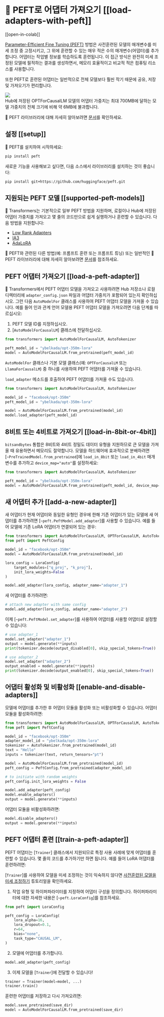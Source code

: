 <!--Copyright 2023 The HuggingFace Team. All rights reserved.
Licensed under the Apache License, Version 2.0 (the "License"); you may not use this file except in compliance with
the License. You may obtain a copy of the License at
http://www.apache.org/licenses/LICENSE-2.0
Unless required by applicable law or agreed to in writing, software distributed under the License is distributed on
an "AS IS" BASIS, WITHOUT WARRANTIES OR CONDITIONS OF ANY KIND, either express or implied. See the License for the
specific language governing permissions and limitations under the License.
⚠️ Note that this file is in Markdown but contain specific syntax for our doc-builder (similar to MDX) that may not be
rendered properly in your Markdown viewer.
-->

# 🤗 PEFT로 어댑터 가져오기 [[load-adapters-with-peft]]

[[open-in-colab]]

[Parameter-Efficient Fine Tuning (PEFT)](https://huggingface.co/blog/peft) 방법은 사전훈련된 모델의 매개변수를 미세 조정 중 고정시키고, 그 위에 훈련할 수 있는 매우 적은 수의 매개변수(어댑터)를 추가합니다. 어댑터는 작업별 정보를 학습하도록 훈련됩니다. 이 접근 방식은 완전히 미세 조정된 모델에 필적하는 결과를 생성하면서, 메모리 효율적이고 비교적 적은 컴퓨팅 리소스를 사용합니다.

또한 PEFT로 훈련된 어댑터는 일반적으로 전체 모델보다 훨씬 작기 때문에 공유, 저장 및 가져오기가 편리합니다.

<div class="flex flex-col justify-center">
  <img src="https://huggingface.co/datasets/huggingface/documentation-images/resolve/main/peft/PEFT-hub-screenshot.png"/>
  <figcaption class="text-center">Hub에 저장된 OPTForCausalLM 모델의 어댑터 가중치는 최대 700MB에 달하는 모델 가중치의 전체 크기에 비해 약 6MB에 불과합니다.</figcaption>
</div>

🤗 PEFT 라이브러리에 대해 자세히 알아보려면 [문서](https://huggingface.co/docs/peft/index)를 확인하세요.

## 설정 [[setup]]

🤗 PEFT를 설치하여 시작하세요:

```bash
pip install peft
```

새로운 기능을 사용해보고 싶다면, 다음 소스에서 라이브러리를 설치하는 것이 좋습니다:

```bash
pip install git+https://github.com/huggingface/peft.git
```

## 지원되는 PEFT 모델 [[supported-peft-models]]

🤗 Transformers는 기본적으로 일부 PEFT 방법을 지원하며, 로컬이나 Hub에 저장된 어댑터 가중치를 가져오고 몇 줄의 코드만으로 쉽게 실행하거나 훈련할 수 있습니다. 다음 방법을 지원합니다:

- [Low Rank Adapters](https://huggingface.co/docs/peft/conceptual_guides/lora)
- [IA3](https://huggingface.co/docs/peft/conceptual_guides/ia3)
- [AdaLoRA](https://arxiv.org/abs/2303.10512)

🤗 PEFT와 관련된 다른 방법(예: 프롬프트 훈련 또는 프롬프트 튜닝) 또는 일반적인 🤗 PEFT 라이브러리에 대해 자세히 알아보려면 [문서](https://huggingface.co/docs/peft/index)를 참조하세요.


## PEFT 어댑터 가져오기 [[load-a-peft-adapter]]

🤗 Transformers에서 PEFT 어댑터 모델을 가져오고 사용하려면 Hub 저장소나 로컬 디렉터리에 `adapter_config.json` 파일과 어댑터 가중치가 포함되어 있는지 확인하십시오. 그런 다음 `AutoModelFor` 클래스를 사용하여 PEFT 어댑터 모델을 가져올 수 있습니다. 예를 들어 인과 관계 언어 모델용 PEFT 어댑터 모델을 가져오려면 다음 단계를 따르십시오:

1. PEFT 모델 ID를 지정하십시오.
2. [`AutoModelForCausalLM`] 클래스에 전달하십시오.

```py
from transformers import AutoModelForCausalLM, AutoTokenizer

peft_model_id = "ybelkada/opt-350m-lora"
model = AutoModelForCausalLM.from_pretrained(peft_model_id)
```

<Tip>

`AutoModelFor` 클래스나 기본 모델 클래스(예: `OPTForCausalLM` 또는 `LlamaForCausalLM`) 중 하나를 사용하여 PEFT 어댑터를 가져올 수 있습니다.

</Tip>

`load_adapter` 메소드를 호출하여 PEFT 어댑터를 가져올 수도 있습니다.

```py
from transformers import AutoModelForCausalLM, AutoTokenizer

model_id = "facebook/opt-350m"
peft_model_id = "ybelkada/opt-350m-lora"

model = AutoModelForCausalLM.from_pretrained(model_id)
model.load_adapter(peft_model_id)
```

## 8비트 또는 4비트로 가져오기 [[load-in-8bit-or-4bit]]

`bitsandbytes` 통합은 8비트와 4비트 정밀도 데이터 유형을 지원하므로 큰 모델을 가져올 때 유용하면서 메모리도 절약합니다. 모델을 하드웨어에 효과적으로 분배하려면 [`~PreTrainedModel.from_pretrained`]에 `load_in_8bit` 또는 `load_in_4bit` 매개변수를 추가하고 `device_map="auto"`를 설정하세요:

```py
from transformers import AutoModelForCausalLM, AutoTokenizer

peft_model_id = "ybelkada/opt-350m-lora"
model = AutoModelForCausalLM.from_pretrained(peft_model_id, device_map="auto", load_in_8bit=True)
```

## 새 어댑터 추가 [[add-a-new-adapter]]

새 어댑터가 현재 어댑터와 동일한 유형인 경우에 한해 기존 어댑터가 있는 모델에 새 어댑터를 추가하려면 [`~peft.PeftModel.add_adapter`]를 사용할 수 있습니다. 예를 들어 모델에 기존 LoRA 어댑터가 연결되어 있는 경우:

```py
from transformers import AutoModelForCausalLM, OPTForCausalLM, AutoTokenizer
from peft import PeftConfig

model_id = "facebook/opt-350m"
model = AutoModelForCausalLM.from_pretrained(model_id)

lora_config = LoraConfig(
    target_modules=["q_proj", "k_proj"],
    init_lora_weights=False
)

model.add_adapter(lora_config, adapter_name="adapter_1")
```

새 어댑터를 추가하려면:

```py
# attach new adapter with same config
model.add_adapter(lora_config, adapter_name="adapter_2")
```

이제 [`~peft.PeftModel.set_adapter`]를 사용하여 어댑터를 사용할 어댑터로 설정할 수 있습니다:

```py
# use adapter_1
model.set_adapter("adapter_1")
output = model.generate(**inputs)
print(tokenizer.decode(output_disabled[0], skip_special_tokens=True))

# use adapter_2
model.set_adapter("adapter_2")
output_enabled = model.generate(**inputs)
print(tokenizer.decode(output_enabled[0], skip_special_tokens=True))
```

## 어댑터 활성화 및 비활성화 [[enable-and-disable-adapters]]

모델에 어댑터를 추가한 후 어댑터 모듈을 활성화 또는 비활성화할 수 있습니다. 어댑터 모듈을 활성화하려면:

```py
from transformers import AutoModelForCausalLM, OPTForCausalLM, AutoTokenizer
from peft import PeftConfig

model_id = "facebook/opt-350m"
adapter_model_id = "ybelkada/opt-350m-lora"
tokenizer = AutoTokenizer.from_pretrained(model_id)
text = "Hello"
inputs = tokenizer(text, return_tensors="pt")

model = AutoModelForCausalLM.from_pretrained(model_id)
peft_config = PeftConfig.from_pretrained(adapter_model_id)

# to initiate with random weights
peft_config.init_lora_weights = False

model.add_adapter(peft_config)
model.enable_adapters()
output = model.generate(**inputs)
```

어댑터 모듈을 비활성화하려면:

```py
model.disable_adapters()
output = model.generate(**inputs)
```

## PEFT 어댑터 훈련 [[train-a-peft-adapter]]

PEFT 어댑터는 [`Trainer`] 클래스에서 지원되므로 특정 사용 사례에 맞게 어댑터를 훈련할 수 있습니다. 몇 줄의 코드를 추가하기만 하면 됩니다. 예를 들어 LoRA 어댑터를 훈련하려면:

<Tip>

[`Trainer`]를 사용하여 모델을 미세 조정하는 것이 익숙하지 않다면 [사전훈련된 모델을 미세 조정하기](training) 튜토리얼을 확인하세요.

</Tip>

1. 작업 유형 및 하이퍼파라미터를 지정하여 어댑터 구성을 정의합니다. 하이퍼파라미터에 대한 자세한 내용은 [`~peft.LoraConfig`]를 참조하세요.

```py
from peft import LoraConfig

peft_config = LoraConfig(
    lora_alpha=16,
    lora_dropout=0.1,
    r=64,
    bias="none",
    task_type="CAUSAL_LM",
)
```

2. 모델에 어댑터를 추가합니다.

```py
model.add_adapter(peft_config)
```

3. 이제 모델을 [`Trainer`]에 전달할 수 있습니다!

```py
trainer = Trainer(model=model, ...)
trainer.train()
```

훈련한 어댑터를 저장하고 다시 가져오려면:

```py
model.save_pretrained(save_dir)
model = AutoModelForCausalLM.from_pretrained(save_dir)
```
